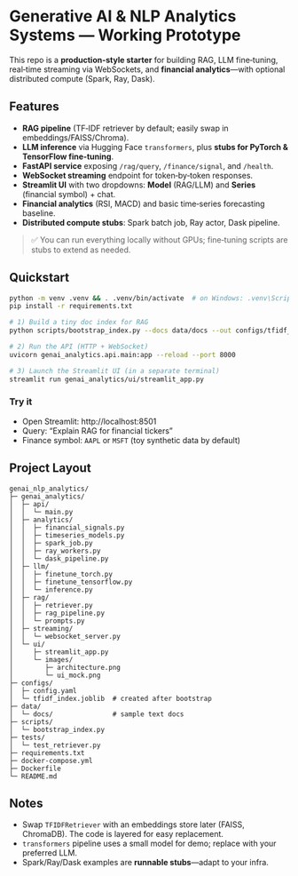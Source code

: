 # Generative AI & NLP Analytics Systems — Working Prototype

This repo is a **production-style starter** for building RAG, LLM fine‑tuning, real‑time streaming via WebSockets, and **financial analytics**—with optional distributed compute (Spark, Ray, Dask).

## Features
- **RAG pipeline** (TF‑IDF retriever by default; easily swap in embeddings/FAISS/Chroma).
- **LLM inference** via Hugging Face `transformers`, plus **stubs for PyTorch & TensorFlow fine‑tuning**.
- **FastAPI service** exposing `/rag/query`, `/finance/signal`, and `/health`.
- **WebSocket streaming** endpoint for token‑by‑token responses.
- **Streamlit UI** with two dropdowns: **Model** (RAG/LLM) and **Series** (financial symbol) + chat.
- **Financial analytics** (RSI, MACD) and basic time‑series forecasting baseline.
- **Distributed compute stubs**: Spark batch job, Ray actor, Dask pipeline.

> ✅ You can run everything locally without GPUs; fine‑tuning scripts are stubs to extend as needed.

## Quickstart
```bash
python -m venv .venv && . .venv/bin/activate  # on Windows: .venv\Scripts\activate
pip install -r requirements.txt

# 1) Build a tiny doc index for RAG
python scripts/bootstrap_index.py --docs data/docs --out configs/tfidf_index.joblib

# 2) Run the API (HTTP + WebSocket)
uvicorn genai_analytics.api.main:app --reload --port 8000

# 3) Launch the Streamlit UI (in a separate terminal)
streamlit run genai_analytics/ui/streamlit_app.py
```

### Try it
- Open Streamlit: http://localhost:8501
- Query: “Explain RAG for financial tickers”
- Finance symbol: `AAPL` or `MSFT` (toy synthetic data by default)

## Project Layout
```
genai_nlp_analytics/
├─ genai_analytics/
│  ├─ api/
│  │  └─ main.py
│  ├─ analytics/
│  │  ├─ financial_signals.py
│  │  ├─ timeseries_models.py
│  │  ├─ spark_job.py
│  │  ├─ ray_workers.py
│  │  └─ dask_pipeline.py
│  ├─ llm/
│  │  ├─ finetune_torch.py
│  │  ├─ finetune_tensorflow.py
│  │  └─ inference.py
│  ├─ rag/
│  │  ├─ retriever.py
│  │  ├─ rag_pipeline.py
│  │  └─ prompts.py
│  ├─ streaming/
│  │  └─ websocket_server.py
│  └─ ui/
│     ├─ streamlit_app.py
│     └─ images/
│        ├─ architecture.png
│        └─ ui_mock.png
├─ configs/
│  ├─ config.yaml
│  └─ tfidf_index.joblib  # created after bootstrap
├─ data/
│  └─ docs/               # sample text docs
├─ scripts/
│  └─ bootstrap_index.py
├─ tests/
│  └─ test_retriever.py
├─ requirements.txt
├─ docker-compose.yml
├─ Dockerfile
└─ README.md
```

## Notes
- Swap `TFIDFRetriever` with an embeddings store later (FAISS, ChromaDB). The code is layered for easy replacement.
- `transformers` pipeline uses a small model for demo; replace with your preferred LLM.
- Spark/Ray/Dask examples are **runnable stubs**—adapt to your infra.
